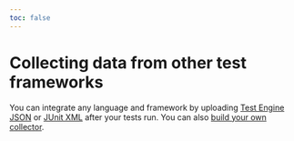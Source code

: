 ```yaml
---
toc: false
---
```


# Collecting data from other test frameworks

You can integrate any language and framework by uploading [Test Engine JSON](/docs/test-engine/importing-json) or [JUnit XML](/docs/test-engine/importing-junit-xml) after your tests run. You can also [build your own collector](/docs/test-engine/your-own-collectors).
